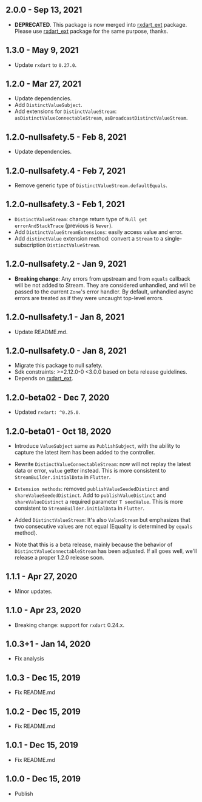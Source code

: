 ## 2.0.0 - Sep 13,  2021

-   **DEPRECATED**. This package is now merged into [rxdart_ext](https://pub.dev/packages/rxdart_ext) package. Please use [rxdart_ext](https://pub.dev/packages/rxdart_ext) package for the same purpose, thanks.

## 1.3.0 - May 9, 2021

-   Update `rxdart` to `0.27.0`.

## 1.2.0 - Mar 27, 2021

-   Update dependencies.
-   Add `DistinctValueSubject`.
-   Add extensions for `DistinctValueStream`: `asDistinctValueConnectableStream`, `asBroadcastDistinctValueStream`.

## 1.2.0-nullsafety.5 - Feb 8, 2021

-   Update dependencies.

## 1.2.0-nullsafety.4 - Feb 7, 2021

-   Remove generic type of `DistinctValueStream.defaultEquals`.

## 1.2.0-nullsafety.3 - Feb 1, 2021

-   `DistinctValueStream`: change return type of `Null get errorAndStackTrace` (previous is `Never`).
-   Add `DistinctValueStreamExtensions`: easily access value and error.
-   Add `distinctValue` extension method: convert a `Stream` to a single-subscription `DistinctValueStream`.

## 1.2.0-nullsafety.2 - Jan 9, 2021

-   **Breaking change**: Any errors from upstream and from `equals` callback will be not added to Stream.
    They are considered unhandled, and will be passed to the current `Zone`'s error handler.
    By default, unhandled async errors are treated as if they were uncaught top-level errors.

## 1.2.0-nullsafety.1 - Jan 8, 2021

-   Update README.md.

## 1.2.0-nullsafety.0 - Jan 8, 2021

-   Migrate this package to null safety.
-   Sdk constraints: >=2.12.0-0 <3.0.0 based on beta release guidelines.
-   Depends on [rxdart_ext](https://pub.dev/packages/rxdart_ext).

## 1.2.0-beta02 - Dec 7, 2020

-   Updated `rxdart: ^0.25.0`.

## 1.2.0-beta01 - Oct 18, 2020

-   Introduce `ValueSubject` same as `PublishSubject`, with the ability to capture the latest item has been added to the controller.
-   Rewrite `DistinctValueConnectableStream`: now will not replay the latest data or error, `value` getter instead.
    This is more consistent to `StreamBuilder.initialData` in `Flutter`.

-   `Extension methods`: removed `publishValueSeededDistinct` and `shareValueSeededDistinct`. 
    Add to `publishValueDistinct` and `shareValueDistinct` a required parameter `T seedValue`. 
    This is more consistent to `StreamBuilder.initialData` in `Flutter`.
    
-   Added `DistinctValueStream`: It's also `ValueStream` but emphasizes that two consecutive values are not equal 
    (Equality is determined by `equals` method).
    
-   Note that this is a beta release, mainly because the behavior of `DistinctValueConnectableStream` has been adjusted. 
    If all goes well, we'll release a proper 1.2.0 release soon.

## 1.1.1 - Apr 27, 2020

-   Minor updates.

## 1.1.0 - Apr 23, 2020

-   Breaking change: support for `rxdart` 0.24.x.

## 1.0.3+1 - Jan 14, 2020

-   Fix analysis

## 1.0.3 - Dec 15, 2019

-   Fix README.md

## 1.0.2 - Dec 15, 2019

-   Fix README.md

## 1.0.1 - Dec 15, 2019

-   Fix README.md

## 1.0.0 - Dec 15, 2019

-   Publish
